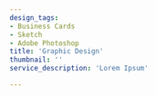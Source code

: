 ```yaml
---
design_tags:
- Business Cards
- Sketch
- Adobe Photoshop
title: 'Graphic Design'
thumbnail: ''
service_description: 'Lorem Ipsum'

---
```

